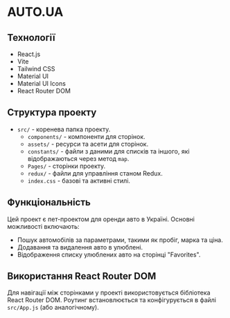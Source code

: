 # AUTO.UA

## Технології

- React.js
- Vite
- Tailwind CSS
- Material UI
- Material UI Icons
- React Router DOM

## Структура проекту

- `src/` - коренева папка проекту.
  - `components/` - компоненти для сторінок.
  - `assets/` - ресурси та асети для сторінок.
  - `constants/` - файли з даними для списків та іншого, які відображаються через метод `map`.
  - `Pages/` - сторінки проекту.
  - `redux/` - файли для управління станом Redux.
  - `index.css` - базові та активні стилі.

## Функціональність

Цей проект є пет-проектом для оренди авто в Україні. Основні можливості включають:

- Пошук автомобілів за параметрами, такими як пробіг, марка та ціна.
- Додавання та видалення авто в улюблені.
- Відображення списку улюблених авто на сторінці "Favorites".

## Використання React Router DOM

Для навігації між сторінками у проекті використовується бібліотека React Router DOM. Роутинг встановлюється та конфігурується в файлі `src/App.js` (або аналогічному).
